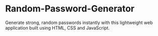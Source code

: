 # Random-Password-Generator
Generate strong, random passwords instantly with this lightweight web application built using HTML, CSS and JavaScript.
